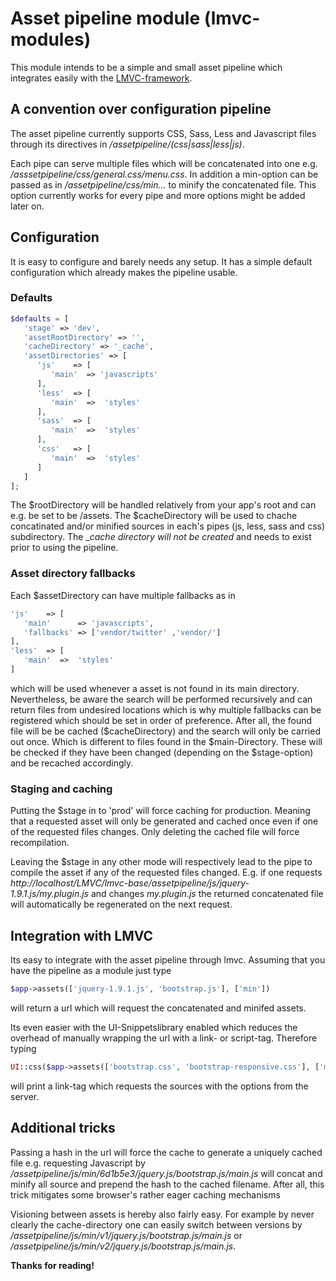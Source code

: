# Asset pipeline module (lmvc-modules)

This module intends to be a simple and small asset pipeline which integrates easily with the [LMVC-framework](https://github.com/scandio/lmvc).

## A convention over configuration pipeline

The asset pipeline currently supports CSS, Sass, Less and Javascript files through its directives in */assetpipeline/(css|sass|less|js)*.

Each pipe can serve multiple files which will be concatenated into one e.g. */asssetpipeline/css/general.css/menu.css*. In addition a min-option can be passed as in */assetpipeline/css/min...* to minify the concatenated file. This option currently works for every pipe and more options might be added later on.

## Configuration

It is easy to configure and barely needs any setup. It has a simple default configuration which already makes the pipeline usable.

### Defaults

```php
$defaults = [
   'stage' => 'dev',
   'assetRootDirectory' => '',
   'cacheDirectory' => '_cache',
   'assetDirectories' => [
      'js'    => [
         'main'  => 'javascripts'
      ],
      'less'  => [
         'main'  =>  'styles'
      ],
      'sass'  => [
         'main'  =>  'styles'
      ],
      'css'   => [
         'main'  =>  'styles'
      ]
   ]
];
```

The $rootDirectory will be handled relatively from your app's root and can e.g. be set to be /assets. The $cacheDirectory will be used to chache concatinated and/or minified sources in each's pipes (js, less, sass and css) subdirectory. The _*cache directory will not be created* and needs to exist prior to using the pipeline.

### Asset directory fallbacks

Each $assetDirectory can have multiple fallbacks as in

```php
'js'    => [
   'main'      => 'javascripts',
   'fallbacks' => ['vendor/twitter' ,'vendor/']
],
'less'  => [
   'main'  =>  'styles'
]
```

which will be used whenever a asset is not found in its main directory. Nevertheless, be aware the search will be performed recursively and can return files from undesired locations which is why multiple fallbacks can be registered which should be set in order of preference.
After all, the found file will be be cached ($cacheDirectory) and the search will only be carried out once.
Which is different to files found in the $main-Directory. These will be checked if they have been changed (depending on the $stage-option) and be recached accordingly.

### Staging and caching

Putting the $stage in to 'prod' will force caching for production. Meaning that a requested asset will only be generated and cached once even if one of the requested files changes. Only deleting the cached file will force recompilation.

Leaving the $stage in any other mode will respectively lead to the pipe to compile the asset if any of the requested files changed.
E.g. if one requests *http://localhost/LMVC/lmvc-base/assetpipeline/js/jquery-1.9.1.js/my.plugin.js* and changes *my.plugin.js* the returned concatenated file will automatically be regenerated on the next request.

## Integration with LMVC

Its easy to integrate with the asset pipeline through lmvc. Assuming that you have the pipeline as a module just type

```php
$app->assets(['jquery-1.9.1.js', 'bootstrap.js'], ['min'])
```

will return a url which will request the concatenated and minifed assets.

Its even easier with the UI-Snippetslibrary enabled which reduces the overhead of manually wrapping the url with a link- or script-tag.
Therefore typing

```php
UI::css($app->assets(['bootstrap.css', 'bootstrap-responsive.css'], ['min']))
```

will print a link-tag which requests the sources with the options from the server.

## Additional tricks

Passing a hash in the url will force the cache to generate a uniquely cached file e.g. requesting Javascript by */assetpipeline/js/min/6d1b5e3/jquery.js/bootstrap.js/main.js* will concat and minify all source and prepend the hash to the cached filename.
After all, this trick mitigates some browser's rather eager caching mechanisms

Visioning between assets is hereby also fairly easy. For example by never clearly the cache-directory one can easily switch between versions by */assetpipeline/js/min/v1/jquery.js/bootstrap.js/main.js* or */assetpipeline/js/min/v2/jquery.js/bootstrap.js/main.js*.

**Thanks for reading!**